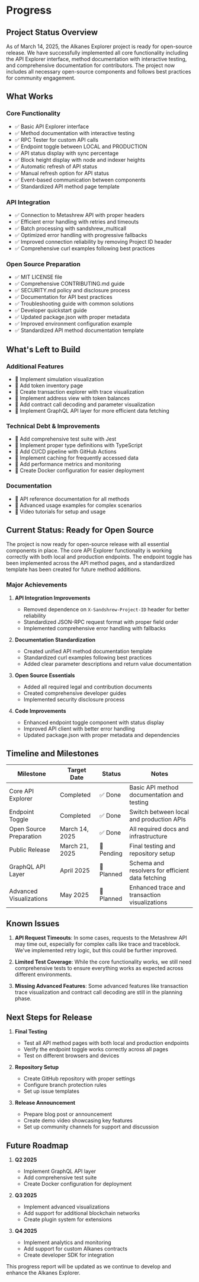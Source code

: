 # Progress

## Project Status Overview
As of March 14, 2025, the Alkanes Explorer project is ready for open-source release. We have successfully implemented all core functionality including the API Explorer interface, method documentation with interactive testing, and comprehensive documentation for contributors. The project now includes all necessary open-source components and follows best practices for community engagement.

## What Works
### Core Functionality
- ✅ Basic API Explorer interface
- ✅ Method documentation with interactive testing
- ✅ RPC Tester for custom API calls
- ✅ Endpoint toggle between LOCAL and PRODUCTION
- ✅ API status display with sync percentage
- ✅ Block height display with node and indexer heights
- ✅ Automatic refresh of API status
- ✅ Manual refresh option for API status
- ✅ Event-based communication between components
- ✅ Standardized API method page template

### API Integration
- ✅ Connection to Metashrew API with proper headers
- ✅ Efficient error handling with retries and timeouts
- ✅ Batch processing with sandshrew_multicall
- ✅ Optimized error handling with progressive fallbacks
- ✅ Improved connection reliability by removing Project ID header
- ✅ Comprehensive curl examples following best practices

### Open Source Preparation
- ✅ MIT LICENSE file
- ✅ Comprehensive CONTRIBUTING.md guide
- ✅ SECURITY.md policy and disclosure process
- ✅ Documentation for API best practices
- ✅ Troubleshooting guide with common solutions
- ✅ Developer quickstart guide
- ✅ Updated package.json with proper metadata
- ✅ Improved environment configuration example
- ✅ Standardized API method documentation template

## What's Left to Build
### Additional Features
- 🔲 Implement simulation visualization
- 🔲 Add token inventory page
- 🔲 Create transaction explorer with trace visualization
- 🔲 Implement address view with token balances
- 🔲 Add contract call decoding and parameter visualization
- 🔲 Implement GraphQL API layer for more efficient data fetching

### Technical Debt & Improvements
- 🔲 Add comprehensive test suite with Jest
- 🔲 Implement proper type definitions with TypeScript
- 🔲 Add CI/CD pipeline with GitHub Actions
- 🔲 Implement caching for frequently accessed data
- 🔲 Add performance metrics and monitoring
- 🔲 Create Docker configuration for easier deployment

### Documentation
- 🔲 API reference documentation for all methods
- 🔲 Advanced usage examples for complex scenarios
- 🔲 Video tutorials for setup and usage

## Current Status: Ready for Open Source
The project is now ready for open-source release with all essential components in place. The core API Explorer functionality is working correctly with both local and production endpoints. The endpoint toggle has been implemented across the API method pages, and a standardized template has been created for future method additions.

### Major Achievements
1. **API Integration Improvements**
   - Removed dependence on `X-Sandshrew-Project-ID` header for better reliability
   - Standardized JSON-RPC request format with proper field order
   - Implemented comprehensive error handling with fallbacks

2. **Documentation Standardization**
   - Created unified API method documentation template
   - Standardized curl examples following best practices
   - Added clear parameter descriptions and return value documentation

3. **Open Source Essentials**
   - Added all required legal and contribution documents
   - Created comprehensive developer guides
   - Implemented security disclosure process

4. **Code Improvements**
   - Enhanced endpoint toggle component with status display
   - Improved API client with better error handling
   - Updated package.json with proper metadata and dependencies

## Timeline and Milestones

| Milestone | Target Date | Status | Notes |
|-----------|-------------|--------|-------|
| Core API Explorer | Completed | ✅ Done | Basic API method documentation and testing |
| Endpoint Toggle | Completed | ✅ Done | Switch between local and production APIs |
| Open Source Preparation | March 14, 2025 | ✅ Done | All required docs and infrastructure |
| Public Release | March 21, 2025 | 🔲 Pending | Final testing and repository setup |
| GraphQL API Layer | April 2025 | 🔲 Planned | Schema and resolvers for efficient data fetching |
| Advanced Visualizations | May 2025 | 🔲 Planned | Enhanced trace and transaction visualizations |

## Known Issues
1. **API Request Timeouts**: In some cases, requests to the Metashrew API may time out, especially for complex calls like trace and traceblock. We've implemented retry logic, but this could be further improved.

2. **Limited Test Coverage**: While the core functionality works, we still need comprehensive tests to ensure everything works as expected across different environments.

3. **Missing Advanced Features**: Some advanced features like transaction trace visualization and contract call decoding are still in the planning phase.

## Next Steps for Release
1. **Final Testing**
   - Test all API method pages with both local and production endpoints
   - Verify the endpoint toggle works correctly across all pages
   - Test on different browsers and devices

2. **Repository Setup**
   - Create GitHub repository with proper settings
   - Configure branch protection rules
   - Set up issue templates

3. **Release Announcement**
   - Prepare blog post or announcement
   - Create demo video showcasing key features
   - Set up community channels for support and discussion

## Future Roadmap
1. **Q2 2025**
   - Implement GraphQL API layer
   - Add comprehensive test suite
   - Create Docker configuration for deployment

2. **Q3 2025**
   - Implement advanced visualizations
   - Add support for additional blockchain networks
   - Create plugin system for extensions

3. **Q4 2025**
   - Implement analytics and monitoring
   - Add support for custom Alkanes contracts
   - Create developer SDK for integration

This progress report will be updated as we continue to develop and enhance the Alkanes Explorer.
